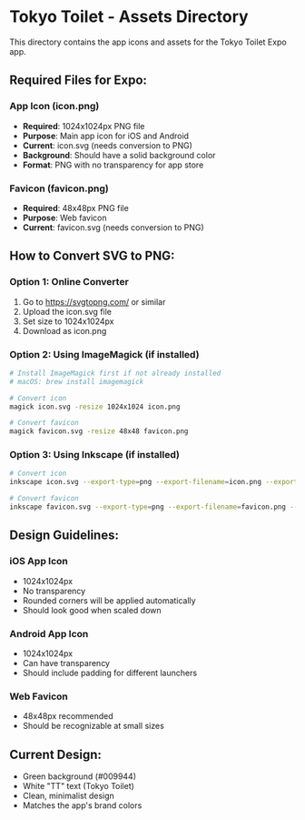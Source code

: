 # Tokyo Toilet - Assets Directory

This directory contains the app icons and assets for the Tokyo Toilet Expo app.

## Required Files for Expo:

### App Icon (icon.png)
- **Required**: 1024x1024px PNG file
- **Purpose**: Main app icon for iOS and Android
- **Current**: icon.svg (needs conversion to PNG)
- **Background**: Should have a solid background color
- **Format**: PNG with no transparency for app store

### Favicon (favicon.png)  
- **Required**: 48x48px PNG file
- **Purpose**: Web favicon
- **Current**: favicon.svg (needs conversion to PNG)

## How to Convert SVG to PNG:

### Option 1: Online Converter
1. Go to https://svgtopng.com/ or similar
2. Upload the icon.svg file
3. Set size to 1024x1024px
4. Download as icon.png

### Option 2: Using ImageMagick (if installed)
```bash
# Install ImageMagick first if not already installed
# macOS: brew install imagemagick

# Convert icon
magick icon.svg -resize 1024x1024 icon.png

# Convert favicon  
magick favicon.svg -resize 48x48 favicon.png
```

### Option 3: Using Inkscape (if installed)
```bash
# Convert icon
inkscape icon.svg --export-type=png --export-filename=icon.png --export-width=1024 --export-height=1024

# Convert favicon
inkscape favicon.svg --export-type=png --export-filename=favicon.png --export-width=48 --export-height=48
```

## Design Guidelines:

### iOS App Icon
- 1024x1024px
- No transparency
- Rounded corners will be applied automatically
- Should look good when scaled down

### Android App Icon  
- 1024x1024px
- Can have transparency
- Should include padding for different launchers

### Web Favicon
- 48x48px recommended
- Should be recognizable at small sizes

## Current Design:
- Green background (#009944)
- White "TT" text (Tokyo Toilet)
- Clean, minimalist design
- Matches the app's brand colors